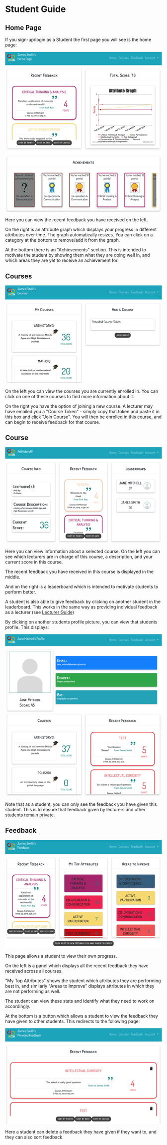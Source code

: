 # Student Guide

## Home Page

If you sign-up/login as a Student the first page you will see is the home page:

<img src="docs/program-docs/general/screenshots/student_home1.png">

<img src="docs/program-docs/general/screenshots/student_home2.png">

Here you can view the recent feedback you have received on the left.

On the right is an attribute graph which displays your progress in different attributes over time. The graph automatically resizes. You can click on a category at the bottom to remove/add it from the graph.

At the bottom there is an "Achievements" section. This is intended to motivate the student by showing them what they are doing well in, and which areas they are yet to receive an achievement for.

## Courses

<img src="docs/program-docs/general/screenshots/student_courses.png">

On the left you can view the courses you are currently enrolled in. You can click on one of these courses to find more information about it.

On the right you have the option of joining a new course. A lecturer may have emailed you a "Course Token" - simply copy that token and paste it in this box and click "Join Course". You will then be enrolled in this course, and can begin to receive feedback for that course.

## Course

<img src="docs/program-docs/general/screenshots/student_course.png">

Here you can view information about a selected course. On the left you can see which lecturers are in charge of this course, a description, and your current score in this course.

The recent feedback you have received in this course is displayed in the middle.

And on the right is a leaderboard which is intended to motivate students to perform better.

A student is also able to give feedback by clicking on another student in the leaderboard. This works in the same way as providing individual feedback as a lecturer (see [Lecturer Guide](docs/program-docs/general/Lecturer-Guide.md))

By clicking on another students profile picture, you can view that students profile. This displays:

<img src="docs/program-docs/general/screenshots/student_view_profile1.png">

<img src="docs/program-docs/general/screenshots/student_view_profile2.png">

Note that as a student, you can only see the feedback you have given this student. This is to ensure that feedback given by lecturers and other students remain private.

## Feedback

<img src="docs/program-docs/general/screenshots/student_fb1.png">

<img src="docs/program-docs/general/screenshots/student_fb2.png">

This page allows a student to view their own progress.

On the left is a panel which displays all the recent feedback they have received across all courses.

"My Top Attributes" shows the student which attributes they are performing best in, and similarly "Areas to Improve" displays attributes in which they are not performing as well.

The student can view these stats and identify what they need to work on accordingly.

At the bottom is a button which allows a student to view the feedback they have given to other students. This redirects to the following page:

<img src="docs/program-docs/general/screenshots/student_provided_fb.png">

Here a student can delete a feedback they have given if they want to, and they can also sort feedback.
